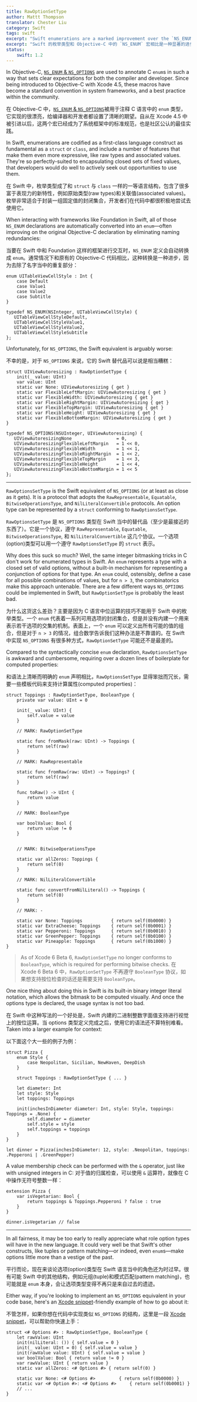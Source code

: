 ```yaml
---
title: RawOptionSetType
author: Mattt Thompson
translator: Chester Liu
category: Swift
tags: swift
excerpt: "Swift enumerations are a marked improvement over the `NS_ENUM` macro in Objective-C. Unfortunately, `NS_OPTIONS` does not compare as favorably."
excerpt: "Swift 的枚举类型和 Objective-C 中的 `NS_ENUM` 宏相比是一种显著的进步。不幸的是， `NS_OPTIONS` 就没有那么令人愉快了"
status:
    swift: 1.2
---
```


In Objective-C, [`NS_ENUM` & `NS_OPTIONS`](http://nshipster.com/ns_enum-ns_options/) are used to annotate C `enum`s in such a way that sets clear expectations for both the compiler and developer. Since being introduced to Objective-C with Xcode 4.5, these macros have become a standard convention in system frameworks, and a best practice within the community.

在 Objective-C 中，[`NS_ENUM` & `NS_OPTIONS`](http://nshipster.com/ns_enum-ns_options/)被用于注释 C 语言中的 `enum` 类型，它实现的很漂亮，给编译器和开发者都设置了清晰的期望。自从在 Xcode 4.5 中被引进以后，这两个宏已经成为了系统框架中的标准规范，也是社区公认的最佳实践。

In Swift, enumerations are codified as a first-class language construct as fundamental as a `struct` or `class`, and include a number of features that make them even more expressive, like raw types and associated values. They're so perfectly-suited to encapsulating closed sets of fixed values, that developers would do well to actively seek out opportunities to use them.

在 Swift 中，枚举类型成了和 `struct` 与 `class` 一样的一等语言结构，包含了很多富于表现力的新特性，例如原始类型(raw types)和关联值(associated values)。枚举非常适合于封装一组固定值的封闭集合，开发者们在代码中都很积极地尝试去使用它。

When interacting with frameworks like Foundation in Swift, all of those `NS_ENUM` declarations are automatically converted into an `enum`—often improving on the original Objective-C declaration by eliminating naming redundancies:

当要在 Swift 中和 Foundation 这样的框架进行交互时，`NS_ENUM` 定义会自动转换成 `enum`。通常情况下和原有的 Objective-C 代码相比，这种转换是一种进步，因为去除了名字当中的重复部分：

~~~{swift}
enum UITableViewCellStyle : Int {
    case Default
    case Value1
    case Value2
    case Subtitle
}
~~~

~~~{objective-c}
typedef NS_ENUM(NSInteger, UITableViewCellStyle) {
   UITableViewCellStyleDefault,
   UITableViewCellStyleValue1,
   UITableViewCellStyleValue2,
   UITableViewCellStyleSubtitle
};
~~~

Unfortunately, for `NS_OPTIONS`, the Swift equivalent is arguably worse:

不幸的是，对于 `NS_OPTIONS` 来说，它的 Swift 替代品可以说是相当糟糕：

~~~{swift}
struct UIViewAutoresizing : RawOptionSetType {
    init(_ value: UInt)
    var value: UInt
    static var None: UIViewAutoresizing { get }
    static var FlexibleLeftMargin: UIViewAutoresizing { get }
    static var FlexibleWidth: UIViewAutoresizing { get }
    static var FlexibleRightMargin: UIViewAutoresizing { get }
    static var FlexibleTopMargin: UIViewAutoresizing { get }
    static var FlexibleHeight: UIViewAutoresizing { get }
    static var FlexibleBottomMargin: UIViewAutoresizing { get }
}
~~~

~~~{objective-c}
typedef NS_OPTIONS(NSUInteger, UIViewAutoresizing) {
   UIViewAutoresizingNone                 = 0,
   UIViewAutoresizingFlexibleLeftMargin   = 1 << 0,
   UIViewAutoresizingFlexibleWidth        = 1 << 1,
   UIViewAutoresizingFlexibleRightMargin  = 1 << 2,
   UIViewAutoresizingFlexibleTopMargin    = 1 << 3,
   UIViewAutoresizingFlexibleHeight       = 1 << 4,
   UIViewAutoresizingFlexibleBottomMargin = 1 << 5
};
~~~

* * *

`RawOptionsSetType` is the Swift equivalent of `NS_OPTIONS` (or at least as close as it gets). It is a protocol that adopts the `RawRepresentable`, `Equatable`, `BitwiseOperationsType`, and `NilLiteralConvertible` protocols. An option type can be represented by a `struct` conforming to `RawOptionsSetType`.

`RawOptionsSetType` 是 `NS_OPTIONS` 类型在 Swift 当中的替代品（至少是最接近的东西了）。它是一个协议，遵守 `RawRepresentable`, `Equatable`, `BitwiseOperationsType`, 和 `NilLiteralConvertible` 这几个协议。一个选项(option)类型可以用一个遵守 `RawOptionsSetType` 的 `struct` 表示。

Why does this suck so much? Well, the same integer bitmasking tricks in C don't work for enumerated types in Swift. An `enum` represents a type with a closed set of valid options, without a built-in mechanism for representing a conjunction of options for that type. An `enum` could, ostensibly, define a case for all possible combinations of values, but for `n > 3`, the combinatorics make this approach untenable. There are a few different ways `NS_OPTIONS` could be implemented in Swift, but `RawOptionSetType` is probably the least bad.

为什么这货这么差劲？主要是因为 C 语言中位运算的技巧不能用于 Swift 中的枚举类型。一个 `enum` 代表着一系列可用选项的封闭集合，但是并没有内建一个用来表示若干选项的交集的机制。表面上，一个 `enum` 可以定义出所有可能的值的组合，但是对于 `n > 3` 的情况，组合数学告诉我们这种办法是不靠谱的。在 Swift 中实现 `NS_OPTIONS` 有很多种方式，`RawOptionSetType` 可能还不是最差的。

Compared to the syntactically concise `enum` declaration, `RawOptionsSetType` is awkward and cumbersome, requiring over a dozen lines of boilerplate for computed properties:

和语法上清晰而明确的 `enum` 声明相比，`RawOptionsSetType` 显得笨拙而冗长，需要一些模板代码来支持计算属性(computed properties)：

~~~{swift}
struct Toppings : RawOptionSetType, BooleanType {
    private var value: UInt = 0

    init(_ value: UInt) {
        self.value = value
    }

    // MARK: RawOptionSetType

    static func fromMask(raw: UInt) -> Toppings {
        return self(raw)
    }

    // MARK: RawRepresentable

    static func fromRaw(raw: UInt) -> Toppings? {
        return self(raw)
    }

    func toRaw() -> UInt {
        return value
    }

    // MARK: BooleanType

    var boolValue: Bool {
        return value != 0
    }


    // MARK: BitwiseOperationsType

    static var allZeros: Toppings {
        return self(0)
    }

    // MARK: NilLiteralConvertible

    static func convertFromNilLiteral() -> Toppings {
        return self(0)
    }

    // MARK: -

    static var None: Toppings           { return self(0b0000) }
    static var ExtraCheese: Toppings    { return self(0b0001) }
    static var Pepperoni: Toppings      { return self(0b0010) }
    static var GreenPepper: Toppings    { return self(0b0100) }
    static var Pineapple: Toppings      { return self(0b1000) }
}
~~~

> As of Xcode 6 Beta 6, `RawOptionSetType` no longer conforms to `BooleanType`, which is required for performing bitwise checks.
> 在 Xcode 6 Beta 6 中，`RawOptionSetType` 不再遵守 `BooleanType` 协议，如果想支持按位检查的话还是需要支持 `BooleanType`。


One nice thing about doing this in Swift is its built-in binary integer literal notation, which allows the bitmask to be computed visually. And once the options type is declared, the usage syntax is not too bad.

在 Swift 中这种写法的一个好处是，Swift 内建的二进制整数字面值支持进行视觉上的按位运算。当 options 类型定义完成之后，使用它的语法还不算特别难看。
Taken into a larger example for context:

以下面这个大一些的例子为例：

~~~{swift}
struct Pizza {
    enum Style {
        case Neopolitan, Sicilian, NewHaven, DeepDish
    }

    struct Toppings : RawOptionSetType { ... }

    let diameter: Int
    let style: Style
    let toppings: Toppings

    init(inchesInDiameter diameter: Int, style: Style, toppings: Toppings = .None) {
        self.diameter = diameter
        self.style = style
        self.toppings = toppings
    }
}

let dinner = Pizza(inchesInDiameter: 12, style: .Neopolitan, toppings: .Pepperoni | .GreenPepper)
~~~

A value membership check can be performed with the `&` operator, just like with unsigned integers in C:
对于值的归属检查，可以使用 `&` 运算符，就像在 C 中操作无符号整数一样：

~~~{swift}
extension Pizza {
    var isVegetarian: Bool {
        return toppings & Toppings.Pepperoni ? false : true
    }
}

dinner.isVegetarian // false
~~~

* * *

In all fairness, it may be too early to really appreciate what role option types will have in the new language. It could very well be that Swift's other constructs, like tuples or pattern matching—or indeed, even `enum`s—make options little more than a vestige of the past.

平行而论，现在来谈论选项(option)类型在 Swift 语言当中的角色还为时过早。很有可能 Swift 中的其他结构，例如元组(tuple)和模式匹配(pattern matching)，也可能就是 `enum` 本身，会让选项类型变得不再只是来自过去的遗迹。

Either way, if you're looking to implement an `NS_OPTIONS` equivalent in your code base, here's an [Xcode snippet](http://nshipster.com/xcode-snippets/)-friendly example of how to go about it:

不管怎样，如果你想在代码中实现类似 `NS_OPTIONS` 的结构，这里是一段 [Xcode snippet](http://nshipster.com/xcode-snippets/)，可以帮助你快速上手：

~~~{swift}
struct <# Options #> : RawOptionSetType, BooleanType {
    let rawValue: UInt
    init(nilLiteral: ()) { self.value = 0 }
    init(_ value: UInt = 0) { self.value = value }
    init(rawValue value: UInt) { self.value = value }
    var boolValue: Bool { return value != 0 }
    var rawValue: UInt { return value }
    static var allZeros: <# Options #> { return self(0) }

    static var None: <# Options #>         { return self(0b0000) }
    static var <# Option #>: <# Options #>     { return self(0b0001) }
    // ...
}
~~~
